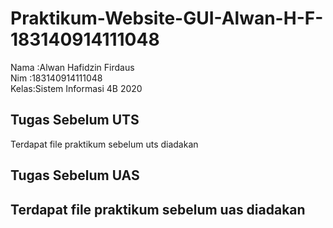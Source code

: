 # Praktikum-Website-GUI-Alwan-H-F-183140914111048</br>
Nama :Alwan Hafidzin Firdaus</br>
Nim  :183140914111048</br>
Kelas:Sistem Informasi 4B 2020</br>
<h2>Tugas Sebelum UTS</h2>
Terdapat file praktikum sebelum uts diadakan
<h2>Tugas Sebelum UAS<h2>
Terdapat file praktikum sebelum uas diadakan

